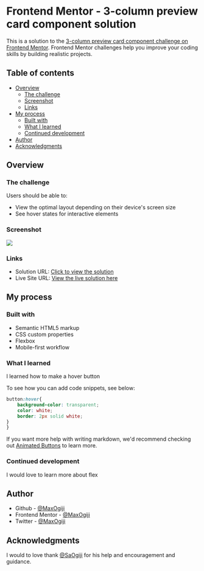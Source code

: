# Frontend Mentor - 3-column preview card component solution

This is a solution to the [3-column preview card component challenge on Frontend Mentor](https://www.frontendmentor.io/challenges/3column-preview-card-component-pH92eAR2-). Frontend Mentor challenges help you improve your coding skills by building realistic projects. 

## Table of contents

- [Overview](#overview)
  - [The challenge](#the-challenge)
  - [Screenshot](#screenshot)
  - [Links](#links)
- [My process](#my-process)
  - [Built with](#built-with)
  - [What I learned](#what-i-learned)
  - [Continued development](#continued-development)
- [Author](#author)
- [Acknowledgments](#acknowledgments)

## Overview

### The challenge

Users should be able to:

- View the optimal layout depending on their device's screen size
- See hover states for interactive elements

### Screenshot

![](https://lh4.googleusercontent.com/5ho003ja2QueYFhcsWtM6a-3VeK6SpHzgkWVeR8ndnL-0ZtsIzOuOfSmS6wB5mZIj54=w2400)


### Links

- Solution URL: [Click to view the solution](https://github.com/MaxiTeddy/3-Column-Preview-Card)
- Live Site URL: [View the live solution here](https://3-column-preview-orpin.vercel.app/)

## My process

### Built with

- Semantic HTML5 markup
- CSS custom properties
- Flexbox
- Mobile-first workflow

### What I learned

I learned how to make a hover button

To see how you can add code snippets, see below:

```css
button:hover{
    background-color: transparent;
    color: white;
    border: 2px solid white;
}
}
```

If you want more help with writing markdown, we'd recommend checking out [Animated Buttons](https://www.w3schools.com/howto/howto_css_animate_buttons.asp) to learn more.


### Continued development

I would love to learn more about flex


## Author

- Github - [@MaxOgiji](https://github.com/MaxiTeddy)
- Frontend Mentor - [@MaxOgiji](https://www.frontendmentor.io/profile/MaxiTeddy)
- Twitter - [@MaxOgiji](https://www.twitter.com/MaxOgiji)


## Acknowledgments

I would to love thank [@SaOgiji](https://github.com/SaOgiji) for his help and encouragement and guidance.
